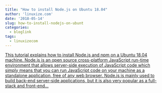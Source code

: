 ```yaml
---
title: "How to install Node.js on Ubuntu 18.04"
author: 'linuxize.com'
date: '2018-05-14'
slug: how-to-install-nodejs-on-ubunt
categories:
  - bloglink
tags:
  - linuxizecom
---
```


[This tutorial explains how to install Node.js and npm on a Ubuntu 18.04 machine. Node.js is an open source cross-platform JavaScript run-time environment that allows server-side execution of JavaScript code which simply means that you can run JavaScript code on your machine as a standalone application, free of any web browser. Node.js is mainly used to build back-end server-side applications, but it is also very popular as a full-stack and front-end...<click to read more>](https://linuxize.com/post/how-to-install-node-js-on-ubuntu-18.04/)


